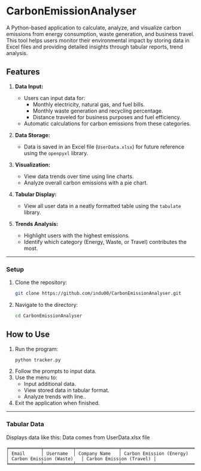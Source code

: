 # CarbonEmissionAnalyser
A Python-based application to calculate, analyze, and visualize carbon emissions from energy consumption, waste generation, and business travel. This tool helps users monitor their environmental impact by storing data in Excel files and providing detailed insights through tabular reports, trend analysis.


## Features
1. **Data Input:**
   - Users can input data for:
     - Monthly electricity, natural gas, and fuel bills.
     - Monthly waste generation and recycling percentage.
     - Distance traveled for business purposes and fuel efficiency.
   - Automatic calculations for carbon emissions from these categories.

2. **Data Storage:**
   - Data is saved in an Excel file (`UserData.xlsx`) for future reference using the `openpyxl` library.

3. **Visualization:**
   - View data trends over time using line charts.
   - Analyze overall carbon emissions with a pie chart.

4. **Tabular Display:**
   - View all user data in a neatly formatted table using the `tabulate` library.

5. **Trends Analysis:**
   - Highlight users with the highest emissions.
   - Identify which category (Energy, Waste, or Travel) contributes the most.

---


### Setup
1. Clone the repository:
   ```bash
   git clone https://github.com/indu00/CarbonEmissionAnalyser.git
   ```
2. Navigate to the directory:
   ```bash
   cd CarbonEmissionAnalyser
   ```
## How to Use
1. Run the program:
   ```bash
   python tracker.py
   ```
2. Follow the prompts to input data.
3. Use the menu to:
   - Input additional data.
   - View stored data in tabular format.
   - Analyze trends with line..
4. Exit the application when finished.
   
---

### Tabular Data
Displays data like this:
Data comes from UserData.xlsx file
```
╒════════════╤═══════════╤════════════════╤════════════════════════════╤═══════════════════════════╤══════════════════════════╕
│ Email      │ Username  │ Company Name   │ Carbon Emission (Energy)   │ Carbon Emission (Waste)   │ Carbon Emission (Travel) │
╘════════════╧═══════════╧════════════════╧════════════════════════════╧═══════════════════════════╧══════════════════════════╛
```
